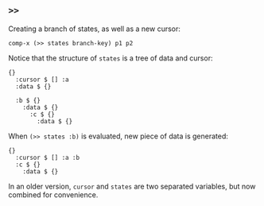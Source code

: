 ## `>>`

Creating a branch of states, as well as a new cursor:

```
comp-x (>> states branch-key) p1 p2
```

Notice that the structure of `states` is a tree of data and cursor:

```
{}
  :cursor $ [] :a
  :data $ {}

  :b $ {}
    :data $ {}
      :c $ {}
        :data $ {}
```

When `(>> states :b)` is evaluated, new piece of data is generated:

```
{}
  :cursor $ [] :a :b
  :c $ {}
    :data $ {}
```

In an older version, `cursor` and `states` are two separated variables, but now combined for convenience.
